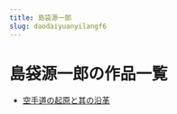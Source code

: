 ```yaml
---
title: 島袋源一郎
slug: daodaiyuanyilangf6
---
```


# 島袋源一郎の作品一覧

- [空手道の起原と其の沿革](kongshoudaonoqiyuantoqinoyange3e)

